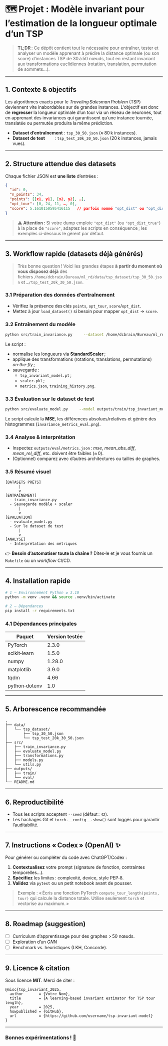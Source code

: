 # 🗺️ Projet : Modèle invariant pour l’estimation de la longueur optimale d’un TSP

> **TL;DR** : Ce dépôt contient tout le nécessaire pour entraîner, tester et analyser un modèle apprenant à prédire la distance optimale (ou son score) d’instances TSP de 30 à 50 nœuds, tout en restant invariant aux transformations euclidiennes (rotation, translation, permutation de sommets…).

---

## 1. Contexte & objectifs

Les algorithmes exacts pour le *Traveling Salesman Problem* (TSP) deviennent vite inabordables sur de grandes instances. L’objectif est donc de **regresser** la longueur optimale d’un tour via un réseau de neurones, tout en apprenant des invariances qui garantissent qu’une instance tournée, translatée ou permutée produira la même prédiction.

- **Dataset d’entraînement** : `tsp_30_50.json` (≈ 80 k instances).
- **Dataset de test**        : `tsp_test_20k_30_50.json` (20 k instances, jamais vues).

---

## 2. Structure attendue des datasets

Chaque fichier JSON est **une liste** d’entrées :

```json
{
  "id": 0,
  "n_points": 34,
  "points": [[x1, y1], [x2, y2], …],
  "opt_tour": [0, 24, 11, …, 0],
  "score": 5.1610150595416115   // parfois nommé "opt_dist" ou "opt_dist_true"
}
```

> **⚠️ Attention :** Si votre dump emploie `"opt_dist"` (ou `"opt_dist_true"`) à la place de `"score"`, adaptez les scripts en conséquence ; les exemples ci‑dessous le gèrent par défaut.

---

## 3. Workflow rapide (datasets déjà générés)

> Très bonne question ! Voici les grandes étapes **à partir du moment où vous disposez déjà** des fichiers `/home/dcbrain/Bureau/ml_rd/data/tsp_dataset/tsp_30_50.json` et `…/tsp_test_20k_30_50.json`.

### 3.1 Préparation des données d’entraînement
- Vérifiez la présence des clés `points`, `opt_tour`, `score`/`opt_dist`.
- Mettez à jour `load_dataset()` si besoin pour mapper `opt_dist` → `score`.

### 3.2 Entraînement du modèle
```bash
python src/train_invariance.py     --dataset /home/dcbrain/Bureau/ml_rd/data/tsp_dataset/tsp_30_50.json     --batch_size 256     --epochs 50     --learning_rate 1e-3     --output_dir outputs/train
```
Le script :
- normalise les longueurs via **StandardScaler** ;
- applique des transformations (rotations, translations, permutations) *on‑the‑fly* ;
- sauvegarde :
  - `tsp_invariant_model.pt` ;
  - `scaler.pkl` ;
  - `metrics.json`, `training_history.png`.

### 3.3 Évaluation sur le dataset de test
```bash
python src/evaluate_model.py     --model outputs/train/tsp_invariant_model.pt     --scaler outputs/train/scaler.pkl     --dataset /home/dcbrain/Bureau/ml_rd/data/tsp_dataset/tsp_test_20k_30_50.json     --output_dir outputs/eval
```
Le script calcule la **MSE**, les différences absolues/relatives et génère des histogrammes (`invariance_metrics_eval.png`).

### 3.4 Analyse & interprétation
- Inspectez `outputs/eval/metrics.json` : *mse*, *mean_abs_diff*, *mean_rel_diff*, etc. doivent être faibles (≈ 0).
- (Optionnel) comparez avec d’autres architectures ou tailles de graphes.

### 3.5 Résumé visuel
```
[DATASETS PRÊTS]
      |
      v
[ENTRAÎNEMENT]
  - train_invariance.py
  - Sauvegarde modèle + scaler
      |
      v
[ÉVALUATION]
  - evaluate_model.py
  - Sur le dataset de test
      |
      v
[ANALYSE]
  - Interprétation des métriques
```

👉 **Besoin d’automatiser toute la chaîne ?** Dites‑le et je vous fournis un `Makefile` ou un *workflow* CI/CD.

---

## 4. Installation rapide

```bash
# 1 – Environnement Python ≥ 3.10
python -m venv .venv && source .venv/bin/activate

# 2 – Dépendances
pip install -r requirements.txt
```

### 4.1 Dépendances principales

| Paquet          | Version testée |
|-----------------|----------------|
| PyTorch         | 2.3.0          |
| scikit‑learn    | 1.5.0          |
| numpy           | 1.28.0         |
| matplotlib      | 3.9.0          |
| tqdm            | 4.66           |
| python‑dotenv   | 1.0            |

---

## 5. Arborescence recommandée

```
.
├── data/
│   └── tsp_dataset/
│       ├── tsp_30_50.json
│       └── tsp_test_20k_30_50.json
├── src/
│   ├── train_invariance.py
│   ├── evaluate_model.py
│   ├── transformations.py
│   ├── models.py
│   └── utils.py
├── outputs/
│   ├── train/
│   └── eval/
└── README.md
```

---

## 6. Reproductibilité

- Tous les scripts acceptent `--seed` (défaut : `42`).
- Les hachages Git et `torch.__config__.show()` sont loggés pour garantir l’auditabilité.

---

## 7. Instructions « Codex » (OpenAI) ✨

Pour générer ou compléter du code avec ChatGPT/Codex :
1. **Contextualisez** votre prompt (signature de fonction, contraintes temporelles…).
2. **Spécifiez** les limites : complexité, device, style PEP‑8.
3. **Validez** via `pytest` ou un petit notebook avant de pousser.

> Exemple :
> « Écris une fonction PyTorch `compute_tour_length(points, tour)` qui calcule la distance totale. Utilise seulement `torch` et vectorise au maximum. »

---

## 8. Roadmap (suggestion)

- [ ] Curriculum d’apprentissage pour des graphes > 50 nœuds.
- [ ] Exploration d’un *GNN* 
- [ ] Benchmark vs. heuristiques (LKH, Concorde).

---

## 9. Licence & citation

Sous licence **MIT**. Merci de citer :

```text
@misc{tsp_invariant_2025,
  author       = {Votre Nom},
  title        = {A learning‑based invariant estimator for TSP tour length},
  year         = 2025,
  howpublished = {GitHub},
  url          = {https://github.com/username/tsp-invariant-model}
}
```

---

### Bonnes expérimentations ! 🧩
